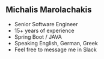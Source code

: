 ## Michalis Marolachakis
- Senior Software Engineer
- 15+ years of experience
- Spring Boot / JAVA
- Speaking English, German, Greek
- Feel free to message me in Slack
